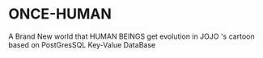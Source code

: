 # ONCE-HUMAN
A Brand New world that HUMAN BEINGS get evolution in JOJO 's cartoon based on PostGresSQL Key-Value DataBase
